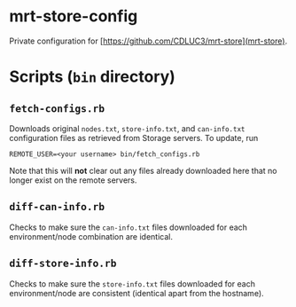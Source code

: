 # mrt-store-config

Private configuration for [https://github.com/CDLUC3/mrt-store](mrt-store).

# Scripts (`bin` directory)

## `fetch-configs.rb` 

Downloads original `nodes.txt`, `store-info.txt`, and `can-info.txt` 
configuration files as retrieved from Storage servers. To update, run

```
REMOTE_USER=<your username> bin/fetch_configs.rb
```

Note that this will **not** clear out any files already downloaded here
that no longer exist on the remote servers.

## `diff-can-info.rb`

Checks to make sure the `can-info.txt` files downloaded for each environment/node 
combination are identical.

## `diff-store-info.rb`

Checks to make sure the `store-info.txt` files downloaded for each environment/node
are consistent (identical apart from the hostname).